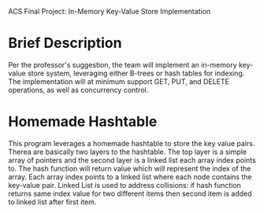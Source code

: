 ACS Final Project: In-Memory Key-Value Store Implementation

# Brief Description
Per the professor's suggestion, the team will implement an in-memory key-value store system, leveraging either B-trees or hash tables for indexing. The implementation will at minimum support GET, PUT, and DELETE operations, as well as concurrency control.

# Homemade Hashtable
This program leverages a homemade hashtable to store the key value pairs. Therea are basically two layers to the hashtable. The top layer is a simple array of pointers and the second layer is a linked list each array index points to. The hash function will return value which will represent the index of the array. Each array index points to a linked list where each node contains the key-value pair. Linked List is used to address collisions:  if hash function returns same index value for two different items then second item is added to linked list after first item. 


